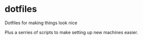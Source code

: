 # dotfiles

Dotfiles for making things look nice

Plus a serries of scripts to make setting up new machines easier.
